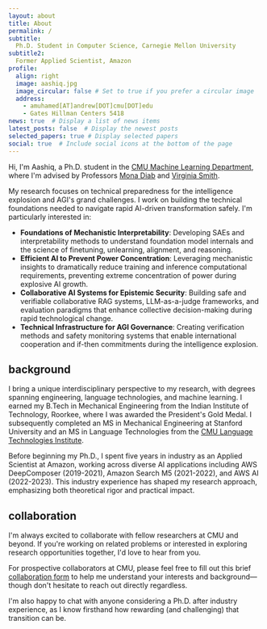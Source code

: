 ```yaml
---
layout: about
title: About
permalink: /
subtitle: 
  Ph.D. Student in Computer Science, Carnegie Mellon University
subtitle2:
  Former Applied Scientist, Amazon
profile:
  align: right
  image: aashiq.jpg
  image_circular: false # Set to true if you prefer a circular image
  address:
    - amuhamed[AT]andrew[DOT]cmu[DOT]edu
    - Gates Hillman Centers 5418
news: true  # Display a list of news items
latest_posts: false  # Display the newest posts
selected_papers: true # Display selected papers
social: true  # Include social icons at the bottom of the page
---
```


Hi, I'm Aashiq, a Ph.D. student in the [CMU Machine Learning Department](https://www.ml.cmu.edu/), where I'm advised by Professors [Mona Diab](https://lti.cs.cmu.edu/people/222228496/mona-diab) and [Virginia Smith](https://www.cs.cmu.edu/~smithv/). 

My research focuses on technical preparedness for the intelligence explosion and AGI's grand challenges. I work on building the technical foundations needed to navigate rapid AI-driven transformation safely. I'm particularly interested in:

- **Foundations of Mechanistic Interpretability**: Developing SAEs and interpretability methods to understand foundation model internals and the science of finetuning, unlearning, alignment, and reasoning.
- **Efficient AI to Prevent Power Concentration**: Leveraging mechanistic insights to dramatically reduce training and inference computational requirements, preventing extreme concentration of power during explosive AI growth. 
- **Collaborative AI Systems for Epistemic Security**: Building safe and verifiable collaborative RAG systems, LLM-as-a-judge frameworks, and evaluation paradigms that enhance collective decision-making during rapid technological change. 
- **Technical Infrastructure for AGI Governance**: Creating verification methods and safety monitoring systems that enable international cooperation and if-then commitments during the intelligence explosion. 

## background

I bring a unique interdisciplinary perspective to my research, with degrees spanning engineering, language technologies, and machine learning. I earned my B.Tech in Mechanical Engineering from the Indian Institute of Technology, Roorkee, where I was awarded the President's Gold Medal. I subsequently completed an MS in Mechanical Engineering at Stanford University and an MS in Language Technologies from the [CMU Language Technologies Institute](https://lti.cs.cmu.edu/).

Before beginning my Ph.D., I spent five years in industry as an Applied Scientist at Amazon, working across diverse AI applications including AWS DeepComposer (2019-2021), Amazon Search M5 (2021-2022), and AWS AI (2022-2023). This industry experience has shaped my research approach, emphasizing both theoretical rigor and practical impact.

## collaboration

I'm always excited to collaborate with fellow researchers at CMU and beyond. If you're working on related problems or interested in exploring research opportunities together, I'd love to hear from you. 

For prospective collaborators at CMU, please feel free to fill out this brief [collaboration form](https://docs.google.com/forms/d/e/1FAIpQLSeGCF8kjBqfPZfXIc8NB6LRAXhRxOZ_9DydA5nGi77NR3W5dg/viewform?usp=header) to help me understand your interests and background—though don't hesitate to reach out directly regardless.

I'm also happy to chat with anyone considering a Ph.D. after industry experience, as I know firsthand how rewarding (and challenging) that transition can be.
